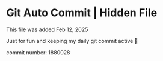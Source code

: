 # Git Auto Commit | Hidden File

This file was added Feb 12, 2025

Just for fun and keeping my daily git commit active 🤪

commit number: 1880028
